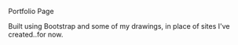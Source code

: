Portfolio Page

Built using Bootstrap and some of my drawings, in place of sites I've created..for now.